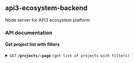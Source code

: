 ## api3-ecosystem-backend
Node server for API3 ecosystem platform

### API documentation

#### Get project list with filters

<details>
 <summary><code>GET</code> <code><b>/projects/:page</b></code> <code>(get list of projects with filters)</code></summary>

##### Parameters

> | name      |  type     | data type               | description                                                           |
> |-----------|-----------|-------------------------|-----------------------------------------------------------------------|
> | categories      |  optional | [string]   | param to filter projects with list of categories, since a project can belong multiple categories  |
> | chains      |  optional | [number]   | filter with chains  |
> | productTypes      |  optional | [string]   | filter with project types , example: Data Feed, Automation, Node etc  |
> | year      |  optional | string   | Project release year  |


##### Responses

> | http code     | content-type                      | response                                                            |
> |---------------|-----------------------------------|---------------------------------------------------------------------|
> | `200`         | `application/json`        | `  [ { id:'1', name:'Avegotchi', description:"Ultimate gamified defi experience", about:"Yield Protocol utilizing Delta Neutral Strategy Vaults. Delivering risk-hedged, sustainable investment strategies easily     accessible for anyone, anywhere", logo:"url", categories:["Defi", "Dao"], productType:["Vrf", "Automation"],  live:true, approved: true,  chains: [{id:1, name:"Ethereum"}, {id:137, name:"Polygon"}], year:"2023", releaseDate:"02-01-2023", socials: [{ name:'Twitter', url:""}, {name:"Telegram", url:""} ], website:"url", doc:"url", appLink:""   } ]`                                |
> | `400`         | `application/json`                | `{"code":"400","message":"Bad Request"}`                            |
> | `401`         | `text/html;charset=utf-8`         | Unauthorized                                                                |
> | `500`         | `text/html;charset=utf-8`         | Server error                                                                |
